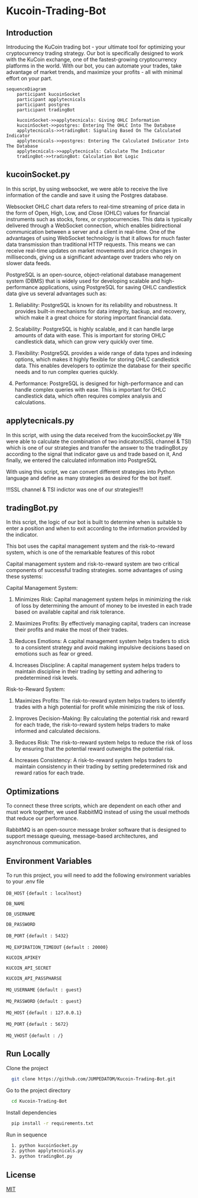 
# Kucoin-Trading-Bot
## Introduction
Introducing the KuCoin trading bot - your ultimate tool for optimizing your cryptocurrency trading strategy. Our bot is specifically designed to work with the KuCoin exchange, one of the fastest-growing cryptocurrency platforms in the world. With our bot, you can automate your trades, take advantage of market trends, and maximize your profits - all with minimal effort on your part.

```mermaid
sequenceDiagram
    participant kucoinSocket
    participant applytecnicals
    participant postgres
    participant tradingBot
    
    kucoinSocket->>applytecnicals: Giving OHLC Information
    kucoinSocket->>postgres: Entering The OHLC Into The Database 
    applytecnicals->>tradingBot: Signaling Based On The Calculated Indicator
    applytecnicals->>postgres: Entering The Calculated Indicator Into The Database
    applytecnicals->>applytecnicals: Calculate The Indicator
    tradingBot->>tradingBot: Calculation Bot Logic

```
## kucoinSocket.py
In this script, by using websocket, we were able to receive the live information of the candle and save it using the Postgres database.

Websocket OHLC chart data refers to real-time streaming of price data in the form of Open, High, Low, and Close (OHLC) values for financial instruments such as stocks, forex, or cryptocurrencies. This data is typically delivered through a WebSocket connection, which enables bidirectional communication between a server and a client in real-time.
One of the advantages of using WebSocket technology is that it allows for much faster data transmission than traditional HTTP requests. This means we can receive real-time updates on market movements and price changes in milliseconds, giving us a significant advantage over traders who rely on slower data feeds.

PostgreSQL is an open-source, object-relational database management system (DBMS) that is widely used for developing scalable and high-performance applications, using PostgreSQL for saving OHLC candlestick data give us several advantages such as:

1. Reliability: PostgreSQL is known for its reliability and robustness. It provides built-in mechanisms for data integrity, backup, and recovery, which make it a great choice for storing important financial data.

2. Scalability: PostgreSQL is highly scalable, and it can handle large amounts of data with ease. This is important for storing OHLC candlestick data, which can grow very quickly over time.

3. Flexibility: PostgreSQL provides a wide range of data types and indexing options, which makes it highly flexible for storing OHLC candlestick data. This enables developers to optimize the database for their specific needs and to run complex queries quickly.

4. Performance: PostgreSQL is designed for high-performance and can handle complex queries with ease. This is important for OHLC candlestick data, which often requires complex analysis and calculations.

## applytecnicals.py
In this script, with using the data received from the kucoinSocket.py We were able to calculate the combination of two indicators(SSL channel & TSI) which is one of our strategies and transfer the answer to the tradingBot.py according to the signal that indicator gave us and trade based on it, And finally, we entered the calculated information into PostgreSQL

With using this script, we can convert different strategies into Python language and define as many strategies as desired for the bot itself.

!!!SSL channel & TSI indictor was one of our strategies!!!

## tradingBot.py
In this script, the logic of our bot is built to determine when is suitable to enter a position and when to exit according to the information provided by the indicator.

This bot uses the capital management system and the risk-to-reward system, which is one of the remarkable features of this robot

Capital management system and risk-to-reward system are two critical components of successful trading strategies. some advantages of using these systems:

Capital Management System:

1. Minimizes Risk: Capital management system helps in minimizing the risk of loss by determining the amount of money to be invested in each trade based on available capital and risk tolerance.

2. Maximizes Profits: By effectively managing capital, traders can increase their profits and make the most of their trades.

3. Reduces Emotions: A capital management system helps traders to stick to a consistent strategy and avoid making impulsive decisions based on emotions such as fear or greed.

4. Increases Discipline: A capital management system helps traders to maintain discipline in their trading by setting and adhering to predetermined risk levels.

Risk-to-Reward System:

1. Maximizes Profits: The risk-to-reward system helps traders to identify trades with a high potential for profit while minimizing the risk of loss.

2. Improves Decision-Making: By calculating the potential risk and reward for each trade, the risk-to-reward system helps traders to make informed and calculated decisions.

3. Reduces Risk: The risk-to-reward system helps to reduce the risk of loss by ensuring that the potential reward outweighs the potential risk.

4. Increases Consistency: A risk-to-reward system helps traders to maintain consistency in their trading by setting predetermined risk and reward ratios for each trade.

## Optimizations

To connect these three scripts, which are dependent on each other and must work together, we used RabbitMQ  instead of using the usual methods that reduce our performance.

RabbitMQ is an open-source message broker software that is designed to support message queuing, message-based architectures, and asynchronous communication.


## Environment Variables

To run this project, you will need to add the following environment variables to your .env file


`DB_HOST` `{default : localhost}`

`DB_NAME`

`DB_USERNAME`

`DB_PASSWORD`

`DB_PORT` `{default : 5432}`

`MQ_EXPIRATION_TIMEOUT` `{default : 20000}`

`KUCOIN_APIKEY`

`KUCOIN_API_SECRET`

`KUCOIN_API_PASSPHARSE`

`MQ_USERNAME` `{default : guest}`

`MQ_PASSWORD` `{default : guest}`

`MQ_HOST` `{default : 127.0.0.1}`

`MQ_PORT` `{default : 5672}`

`MQ_VHOST` `{default : /}`


## Run Locally

Clone the project

```bash
  git clone https://github.com/JUMPEDATOM/Kucoin-Trading-Bot.git
```

Go to the project directory

```bash
  cd Kucoin-Trading-Bot
```

Install dependencies

```bash
  pip install -r requirements.txt
```

Run in sequence

```bash
  1. python kucoinSocket.py
  2. python applytecnicals.py
  3. python tradingBot.py

```


## License

[MIT](https://choosealicense.com/licenses/mit/)


